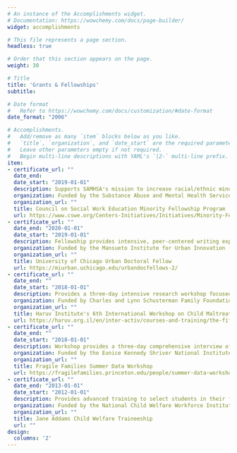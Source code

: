```yaml
---
# An instance of the Accomplishments widget.
# Documentation: https://wowchemy.com/docs/page-builder/
widget: accomplishments

# This file represents a page section.
headless: true

# Order that this section appears on the page.
weight: 30

# Title
title: 'Grants & Fellowships'
subtitle:

# Date format
#   Refer to https://wowchemy.com/docs/customization/#date-format
date_format: "2006"

# Accomplishments.
#   Add/remove as many `item` blocks below as you like.
#   `title`, `organization`, and `date_start` are the required parameters.
#   Leave other parameters empty if not required.
#   Begin multi-line descriptions with YAML's `|2-` multi-line prefix.
item:
- certificate_url: ""
  date_end:
  date_start: "2019-01-01"
  description: Supports SAMHSA's mission to increase racial/ethnic minority individuals who are trained to work with underrepresented and underserved persons with or at risk for mental health and/or substance abuse disorders.
  organization: Funded by the Substance Abuse and Mental Health Services Administration ($75,000)
  organization_url: ""
  title: Council on Social Work Education Minority Fellowship Program
  url: https://www.cswe.org/Centers-Initiatives/Initiatives/Minority-Fellowship-Program/MFP-Doctoral-Students/Meet-the-Fellows
- certificate_url: ""
  date_end: "2020-01-01"
  date_start: "2019-01-01"
  description: Fellowship provides intensive, peer-centered writing experience and conference travel for doctoral students whose research focuses on urban issues.
  organization: Funded by the Mansueto Institute for Urban Innovation ($1,000 for conference travel)
  organization_url: ""
  title: University of Chicago Urban Doctoral Fellow
  url: https://miurban.uchicago.edu/urbandocfellows-2/
- certificate_url: ""
  date_end: ""
  date_start: "2018-01-01"
  description: Provides a three-day intensive research workshop focused on addressing child maltreatment  through research, community collaboration, and policy action. Workshop held at the Hebrew University at Mt. Scopus, Jerusalem, Israel, December 11-13.
  organization: Funded by Charles and Lynn Schusterman Family Foundation (Travel grant and accommodation)
  organization_url: ""
  title: Haruv Institute's 6th International Workshop on Child Maltreatment
  url: https://haruv.org.il/en/inter-activ/courses-and-training/the-fifth-international-workshop-for-doctoral-students-the-haruv-institute/
- certificate_url: ""
  date_end: ""
  date_start: "2018-01-01"
  description: Workshop provides a three-day comprehensive interview of data from the Fragile Families and Child Wellbeing Study. Workshop held at Columbia University, New York, NY, July 11-13.
  organization: Funded by the Eunice Kennedy Shriver National Institute of Child Health & Human Development (Travel grant and accommodation)
  organization_url: ""
  title: Fragile Families Summer Data Workshop
  url: https://fragilefamilies.princeton.edu/people/summer-data-workshop/2018-workshop
- certificate_url: ""
  date_end: "2013-01-01"
  date_start: "2012-01-01"
  description: Provides advanced training to select students in their final year of the Master of Social Work program, who are committed to a career in child welfare. Collaboration between the University of Illinois at Chicago and the Illinois Department of Children and Family Services (P.I. [Alan J. Dettlaff](https://www.uh.edu/socialwork/about/faculty-directory/a-dettlaff/))
  organization: Funded by the National Child Welfare Workforce Institute ($9,000 and Illinois DCFS Training) 
  organization_url: ""
  title: Jane Addams Child Welfare Traineeship
  url: ""
design:
  columns: '2' 
---
```

